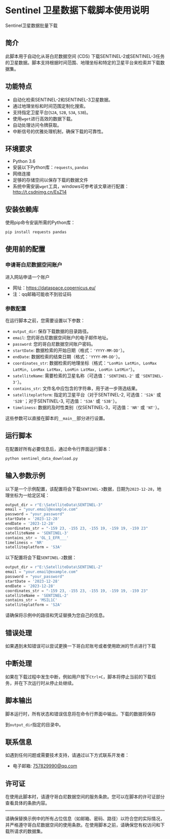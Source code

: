 # Sentinel 卫星数据下载脚本使用说明
Sentinel卫星数据批量下载

## 简介

此脚本用于自动化从哥白尼数据空间 (CDS) 下载SENTINEL-2或SENTINEL-3任务的卫星数据。脚本支持根据时间范围、地理坐标和特定的卫星平台来检索并下载数据集。

## 功能特点

- 自动化检索SENTINEL-2和SENTINEL-3卫星数据。
- 通过地理坐标和时间范围定制化搜索。
- 支持指定卫星平台(`S2A`, `S2B`, `S3A`, `S3B`)。
- 使用`wget`进行高效的数据下载。
- 自动处理访问令牌获取。
- 中断信号的优雅处理机制，确保下载的可靠性。

## 环境要求

- Python 3.6
- 安装以下Python库：`requests`, `pandas`
- 网络连接
- 足够的存储空间以保存下载的数据文件
- 系统中需安装`wget`工具，windows可参考该文章进行配置：http://t.csdnimg.cn/EsZ14

## 安装依赖库

使用pip命令安装所需的Python库：

```bash
pip install requests pandas
```

## 使用前的配置

### 申请哥白尼数据空间账户
进入网站申请一个账户

- 网址：https://dataspace.copernicus.eu/
- 注：qq邮箱可能收不到验证码

### 参数配置
在运行脚本之前，您需要设置以下参数：

- `output_dir`: 保存下载数据的目录路径。
- `email`: 您的哥白尼数据空间账户的电子邮件地址。
- `password`: 您的哥白尼数据空间账户密码。
- `startDate`: 数据检索的开始日期（格式：`'YYYY-MM-DD'`）。
- `endDate`: 数据检索的结束日期（格式：`'YYYY-MM-DD'`）。
- `coordinates_str`: 数据检索的地理坐标（格式：`"LonMin LatMin, LonMax LatMin, LonMax LatMax, LonMin LatMax, LonMin LatMin"`）。
- `satelliteName`: 需要检索的卫星名称（可选值：`'SENTINEL-2'` 或 `'SENTINEL-3'`）。
- `contains_str`: 文件名中应包含的字符串，用于进一步筛选结果。
- `satelliteplatform`: 指定的卫星平台（对于SENTINEL-2, 可选值：`'S2A'` 或 `'S2B'`；对于SENTINEL-3, 可选值：`'S3A'` 或 `'S3B'`）。
- `timeliness`: 数据的及时性类别（仅SENTINEL-3，可选值：`'NR'` 或 `'NT'`）。

这些参数可以直接在脚本的`__main__`部分进行设置。

## 运行脚本

在配置好所有必要信息后，通过命令行界面运行脚本：

```bash
python sentinel_data_download.py
```

## 输入参数示例

以下是一个示例配置，该配置将会下载`SENTINEL-3`数据，日期为`2023-12-28`，地理坐标为一给定区域：

```python
output_dir = r"E:\SatelliteData\SENTINEL-3"
email = "your.email@example.com"
password = "your_password"
startDate = '2023-12-28'
endDate = '2023-12-28'
coordinates_str = "-159 23, -155 23, -155 19, -159 19, -159 23"
satelliteName = 'SENTINEL-3'
contains_str = 'OL_1_EFR___'
timeliness = 'NR'
satelliteplatform = 'S3A'
```

以下配置将会下载`SENTINEL-2`数据：
```python
output_dir = r"E:\SatelliteData\SENTINEL-2"
email = "your.email@example.com"
password = "your_password"
startDate = '2023-12-28'
endDate = '2023-12-28'
coordinates_str = "-159 23, -155 23, -155 19, -159 19, -159 23"
satelliteName = 'SENTINEL-2'
contains_str = 'MSIL1C'
satelliteplatform = 'S2A'
```

请确保将示例中的路径和凭证替换为您自己的信息。

## 错误处理

如果遇到未知错误可以尝试更换一下哥白尼账号或者使用欧洲的节点进行下载

## 中断处理

如果在下载过程中发生中断，例如用户按下`Ctrl+C`，脚本将停止当前的下载任务，并在下次运行时从停止处继续。

## 脚本输出

脚本运行时，所有状态和错误信息将在命令行界面中输出。下载的数据将保存

到`output_dir`指定的目录中。

## 联系信息

如遇到任何问题或需要技术支持，请通过以下方式联系开发者：

- 电子邮箱: 757829990@qq.com

## 许可证

在使用此脚本时，请遵守哥白尼数据空间的服务条款。您可以在脚本的许可证部分查看具体的条款内容。

---

请确保替换示例中的所有占位信息（如邮箱、密码、路径）以符合您的实际情况，并严格遵守哥白尼数据空间的使用条款。在使用脚本之前，请确保您有权访问和下载所请求的数据集。
